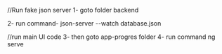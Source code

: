 //Run fake json server
1- goto folder backend

2- run command-
json-server --watch database.json

//run main UI code
3- then goto app-progres folder
4- run command
  ng serve
